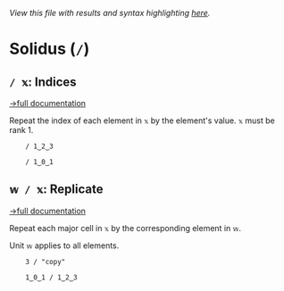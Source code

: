 *View this file with results and syntax highlighting [here](https://saltytine.github.io/BQN/help/indices_replicate.html).*

# Solidus (`/`)

## `/ 𝕩`: Indices
[→full documentation](../doc/replicate.md#indices)

Repeat the index of each element in `𝕩` by the element's value. `𝕩` must be rank 1.

        / 1‿2‿3

        / 1‿0‿1



## `𝕨 / 𝕩`: Replicate
[→full documentation](../doc/replicate.md)

Repeat each major cell in `𝕩` by the corresponding element in `𝕨`.

Unit `𝕨` applies to all elements.

        3 / "copy"

        1‿0‿1 / 1‿2‿3
